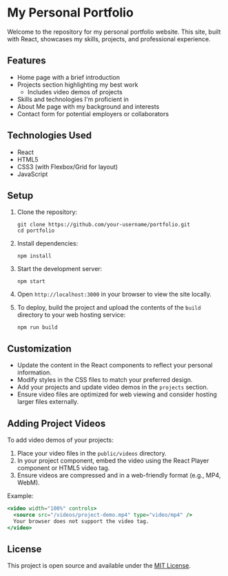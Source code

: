 # My Personal Portfolio

Welcome to the repository for my personal portfolio website. This site, built with React, showcases my skills, projects, and professional experience.

## Features

- Home page with a brief introduction
- Projects section highlighting my best work
  - Includes video demos of projects
- Skills and technologies I'm proficient in
- About Me page with my background and interests
- Contact form for potential employers or collaborators

## Technologies Used

- React
- HTML5
- CSS3 (with Flexbox/Grid for layout)
- JavaScript

## Setup

1. Clone the repository:
   ```
   git clone https://github.com/your-username/portfolio.git
   cd portfolio
   ```

2. Install dependencies:
   ```
   npm install
   ```

3. Start the development server:
   ```
   npm start
   ```

4. Open `http://localhost:3000` in your browser to view the site locally.

5. To deploy, build the project and upload the contents of the `build` directory to your web hosting service:
   ```
   npm run build
   ```

## Customization

- Update the content in the React components to reflect your personal information.
- Modify styles in the CSS files to match your preferred design.
- Add your projects and update video demos in the `projects` section.
- Ensure video files are optimized for web viewing and consider hosting larger files externally.

## Adding Project Videos

To add video demos of your projects:

1. Place your video files in the `public/videos` directory.
2. In your project component, embed the video using the React Player component or HTML5 video tag.
3. Ensure videos are compressed and in a web-friendly format (e.g., MP4, WebM).

Example:
```jsx
<video width="100%" controls>
  <source src="/videos/project-demo.mp4" type="video/mp4" />
  Your browser does not support the video tag.
</video>
```

## License

This project is open source and available under the [MIT License](LICENSE).